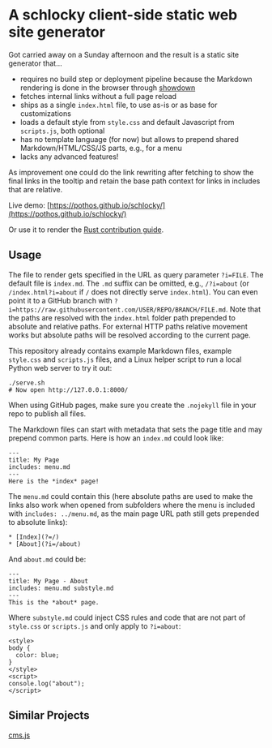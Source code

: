 # A schlocky client-side static web site generator

Got carried away on a Sunday afternoon and the result is a static site generator that…

- requires no build step or deployment pipeline because the Markdown rendering is done in the browser through [showdown](https://github.com/showdownjs/showdown)
- fetches internal links without a full page reload
- ships as a single `index.html` file, to use as-is or as base for customizations
- loads a default style from `style.css` and default Javascript from `scripts.js`, both optional
- has no template language (for now) but allows to prepend shared Markdown/HTML/CSS/JS parts, e.g., for a menu
- lacks any advanced features!

As improvement one could do the link rewriting after fetching to show the final links in the tooltip and retain the base path context for links in includes that are relative.

Live demo: [https://pothos.github.io/schlocky/](https://pothos.github.io/schlocky/)

Or use it to render the [Rust contribution guide](https://pothos.github.io/schlocky/?i=https://raw.githubusercontent.com/rust-lang/rust/master/CONTRIBUTING.md).

## Usage

The file to render gets specified in the URL as query parameter `?i=FILE`.
The default file is `index.md`. The `.md` suffix can be omitted, e.g., `/?i=about` (or `/index.html?i=about` if `/` does not directly serve `index.html`). You can even point it to a GitHub branch with `?i=https://raw.githubusercontent.com/USER/REPO/BRANCH/FILE.md`. Note that the paths are resolved with the `index.html` folder path prepended to absolute and relative paths. For external HTTP paths relative movement works but absolute paths will be resolved according to the current page.

This repository already contains example Markdown files, example `style.css` and `scripts.js` files, and a Linux helper script to run a local Python web server to try it out:

```
./serve.sh
# Now open http://127.0.0.1:8000/
```

When using GitHub pages, make sure you create the `.nojekyll` file in your repo to publish all files.

The Markdown files can start with metadata that sets the page title and may prepend common parts. Here is how an `index.md` could look like:

```
---
title: My Page
includes: menu.md
---
Here is the *index* page!
```

The `menu.md` could contain this (here absolute paths are used to make the links also work when opened from subfolders where the menu is included with `includes: ../menu.md`, as the main page URL path still gets prepended to absolute links):

```
* [Index](?=/)
* [About](?i=/about)
```

And `about.md` could be:

```
---
title: My Page - About
includes: menu.md substyle.md
---
This is the *about* page.
```

Where `substyle.md` could inject CSS rules and code that are not part of `style.css` or `scripts.js` and only apply to `?i=about`:

```
<style>
body {
  color: blue;
}
</style>
<script>
console.log("about");
</script>
```

## Similar Projects

[cms.js](https://github.com/chrisdiana/cms.js)
